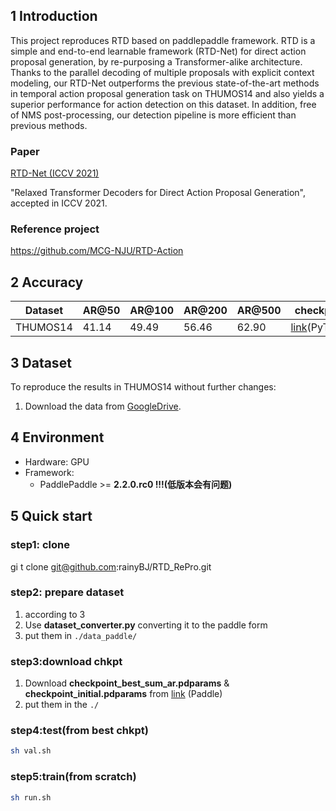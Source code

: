 ## 1 Introduction

This project reproduces RTD based on paddlepaddle framework. RTD is a simple and end-to-end learnable framework (RTD-Net) for direct action proposal generation, by re-purposing a Transformer-alike architecture. Thanks to the parallel decoding of multiple proposals with explicit context modeling, our RTD-Net outperforms the previous state-of-the-art methods in temporal action proposal generation task on THUMOS14 and also yields a superior performance for action detection on this dataset. In addition, free of NMS post-processing, our detection pipeline is more efficient than previous methods.

### Paper

[RTD-Net (ICCV 2021)](https://arxiv.org/pdf/2102.01894.pdf)

 "Relaxed Transformer Decoders for Direct Action Proposal Generation", accepted in ICCV 2021.

### Reference project

https://github.com/MCG-NJU/RTD-Action

## 2 Accuracy

| Dataset  | AR@50 | AR@100 | AR@200 | AR@500 | checkpoint                                                   |
| -------- | ----- | ------ | ------ | ------ | ------------------------------------------------------------ |
| THUMOS14 | 41.14 | 49.49  | 56.46  | 62.90  | [link](https://drive.google.com/file/d/1h20GnPhaJP3QkwVspn_ndXevJ97FGpE6/view?usp=sharing)(PyTorch) |

## 3 Dataset

To reproduce the results in THUMOS14 without further changes:

1. Download the data from [GoogleDrive](https://drive.google.com/drive/folders/13KwgSgeZKWwIYE77PVo4_dvZhf8qQisJ?usp=sharing).

## 4 Environment

- Hardware: GPU
- Framework:
  - PaddlePaddle >= **2.2.0.rc0 !!!(低版本会有问题)**

## 5 Quick start

### step1: clone

gi t clone git@github.com:rainyBJ/RTD_RePro.git

### step2: prepare dataset

1. according to 3
2. Use **dataset_converter.py** converting it to the paddle form
3. put them in ```./data_paddle/```

### step3:download chkpt

1. Download **checkpoint_best_sum_ar.pdparams**  & **checkpoint_initial.pdparams** from [link](https://aistudio.baidu.com/aistudio/datasetdetail/114662) (Paddle)
2. put them in the ```./```

### step4:test(from best chkpt)

```bash
sh val.sh 
```

### step5:train(from scratch)

``` bash
sh run.sh
```



